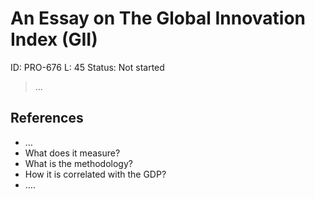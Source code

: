 # An Essay on The Global Innovation Index (GII)

ID: PRO-676
L: 45
Status: Not started

> …
> 

## References

- …
- What does it measure?
- What is the methodology?
- How it is correlated with the GDP?
- ….